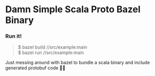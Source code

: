 # Damn Simple Scala Proto Bazel Binary

### Run it!
> $ bazel build //src/example:main \
> $ bazel run //src/example:main

Just messing around with bazel to bundle a scala binary and include 
generated protobuf code 💪🏽

